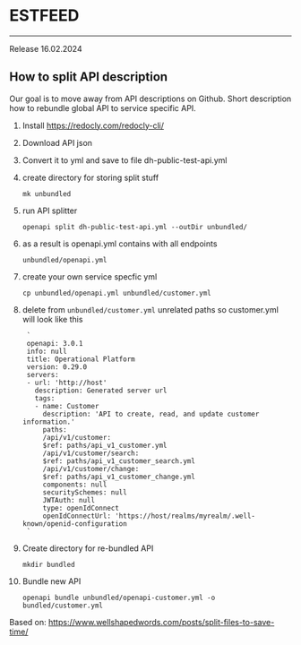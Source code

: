 # ESTFEED

---
Release 16.02.2024

## How to split API description

Our goal is to move away from API descriptions on Github.
Short description how to rebundle global API to service specific API.

1. Install https://redocly.com/redocly-cli/ 


2. Download API json


3. Convert it to yml and save to file dh-public-test-api.yml


4. create directory for storing split stuff

    `mk unbundled`


5. run API splitter 

    `openapi split dh-public-test-api.yml --outDir unbundled/`


6. as a result is openapi.yml contains with all endpoints

   `unbundled/openapi.yml`


7. create your own service specfic yml

   `cp unbundled/openapi.yml unbundled/customer.yml`


8. delete from `unbundled/customer.yml` unrelated paths so customer.yml will look like this


        `
        openapi: 3.0.1
        info: null
        title: Operational Platform
        version: 0.29.0
        servers:
        - url: 'http://host'
          description: Generated server url
          tags:
          - name: Customer
            description: 'API to create, read, and update customer information.'
            paths:
            /api/v1/customer:
            $ref: paths/api_v1_customer.yml
            /api/v1/customer/search:
            $ref: paths/api_v1_customer_search.yml
            /api/v1/customer/change:
            $ref: paths/api_v1_customer_change.yml
            components: null
            securitySchemes: null
            JWTAuth: null
            type: openIdConnect
            openIdConnectUrl: 'https://host/realms/myrealm/.well-known/openid-configuration
        `
9. Create directory for re-bundled API

    `mkdir bundled`    


10. Bundle new API

    `openapi bundle unbundled/openapi-customer.yml -o bundled/customer.yml`

Based on: https://www.wellshapedwords.com/posts/split-files-to-save-time/